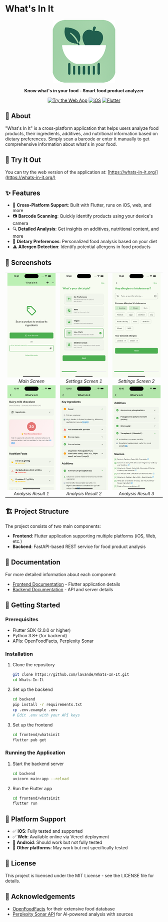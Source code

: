 # What's In It

<div align="center">
  <img src="frontend/whatsinit/assets/icon/app_icon.png" alt="What's In It Logo" width="200"/>
  <p><strong>Know what's in your food - Smart food product analyzer</strong></p>
  
  [![Try the Web App](https://img.shields.io/badge/Try_Web_App-Live_Demo-blue?style=for-the-badge)](https://whats-in-it.org/)
  [![iOS](https://img.shields.io/badge/Platform-iOS_Tested-lightgray?style=for-the-badge&logo=apple)](https://github.com/lavande/Whats-In-It)
  [![Flutter](https://img.shields.io/badge/Built_with-Flutter-02569B?style=for-the-badge&logo=flutter)](https://flutter.dev)
</div>

## 🍎 About

"What's In It" is a cross-platform application that helps users analyze food products, their ingredients, additives, and nutritional information based on dietary preferences. Simply scan a barcode or enter it manually to get comprehensive information about what's in your food.

## 🚀 Try It Out

You can try the web version of the application at:
[https://whats-in-it.org/](https://whats-in-it.org/)

## ✨ Features

- 📱 **Cross-Platform Support**: Built with Flutter, runs on iOS, web, and more
- 📷 **Barcode Scanning**: Quickly identify products using your device's camera
- 🔍 **Detailed Analysis**: Get insights on additives, nutritional content, and more
- 🥗 **Dietary Preferences**: Personalized food analysis based on your diet
- ⚠️ **Allergen Detection**: Identify potential allergens in food products

## 📸 Screenshots

<div align="center">
  <table>
    <tr>
      <td align="center">
        <img src="screenshots/main_screen.png" alt="Main Screen" width="220"/><br/>
        <em>Main Screen</em>
      </td>
      <td align="center">
        <img src="screenshots/settings_1.png" alt="Settings Screen 1" width="220"/><br/>
        <em>Settings Screen 1</em>
      </td>
      <td align="center">
        <img src="screenshots/settings_2.png" alt="Settings Screen 2" width="220"/><br/>
        <em>Settings Screen 2</em>
      </td>
    </tr>
    <tr>
      <td align="center">
        <img src="screenshots/result_1.png" alt="Result Screen 1" width="220"/><br/>
        <em>Analysis Result 1</em>
      </td>
      <td align="center">
        <img src="screenshots/result_2.png" alt="Result Screen 2" width="220"/><br/>
        <em>Analysis Result 2</em>
      </td>
      <td align="center">
        <img src="screenshots/result_3.png" alt="Result Screen 3" width="220"/><br/>
        <em>Analysis Result 3</em>
      </td>
    </tr>
  </table>
</div>

## 🏗️ Project Structure

The project consists of two main components:

- **Frontend**: Flutter application supporting multiple platforms (iOS, Web, etc.)
- **Backend**: FastAPI-based REST service for food product analysis

## 📝 Documentation

For more detailed information about each component:

- [Frontend Documentation](./frontend/README.md) - Flutter application details
- [Backend Documentation](./backend/README.md) - API and server details

## 🔧 Getting Started

### Prerequisites

- Flutter SDK (2.0.0 or higher)
- Python 3.8+ (for backend)
- APIs: OpenFoodFacts, Perplexity Sonar

### Installation

1. Clone the repository
   ```bash
   git clone https://github.com/lavande/Whats-In-It.git
   cd Whats-In-It
   ```

2. Set up the backend
   ```bash
   cd backend
   pip install -r requirements.txt
   cp .env.example .env
   # Edit .env with your API keys
   ```

3. Set up the frontend
   ```bash
   cd frontend/whatsinit
   flutter pub get
   ```

### Running the Application

1. Start the backend server
   ```bash
   cd backend
   uvicorn main:app --reload
   ```

2. Run the Flutter app
   ```bash
   cd frontend/whatsinit
   flutter run
   ```

## 📱 Platform Support

- ✅ **iOS**: Fully tested and supported
- ✅ **Web**: Available online via Vercel deployment
- 🔄 **Android**: Should work but not fully tested
- 🔄 **Other platforms**: May work but not specifically tested

## 📄 License

This project is licensed under the MIT License - see the LICENSE file for details.

## 🙏 Acknowledgements

- [OpenFoodFacts](https://world.openfoodfacts.org/) for their extensive food database
- [Perplexity Sonar API](https://perplexity.ai/) for AI-powered analysis with sources